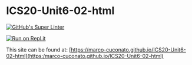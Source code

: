 # ICS20-Unit6-02-html

[![GitHub's Super Linter](https://github.com/marco-cuconato/ICS20-Unit6-02-html/workflows/GitHub's%20Super%20Linter/badge.svg)](https://github.com/marco-cuconato/ICS20-Unit6-02-html/actions)

[![Run on Repl.it](https://repl.it/badge/github/marco-cuconato/ICS20-Unit6-02-html)](https://repl.it/github/marco-cuconato/ICS20-Unit6-02-html)                                                                                                                                       

This site can be found at: [https://marco-cuconato.github.io/ICS20-Unit6-02-html](https:/marco-cuconato.github.io/ICS20-Unit6-02-html)
